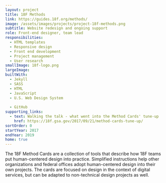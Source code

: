 ```yaml
---
layout: project
title: 18F Methods
link: https://guides.18f.org/methods/
image: /assets/images/projects/project-18f-methods.png
subtitle: Website redesign and ongoing support
role: Front-end designer, team lead
responsibilities:
  - HTML templates
  - Responsive design
  - Front end development
  - Project management
  - User research 
smallImage: 18f-logo.png
largeImage:
builtWith:
  - Jekyll
  - SASS
  - HTML
  - JavaScript
  - U.S. Web Design System
  
  - GitHub
supporting_links:
  - text: Walking the talk - what went into the Method Cards' tune-up
    href: https://18f.gsa.gov/2017/09/21/method-cards-tune-up/
sortOrder: 0
startYear: 2017
endYear: 2019
home: true
---
```

The 18F Method Cards are a collection of tools that describe how 18F teams put human-centered design into practice. Simplified instructions help other organizations and federal offices adopt human-centered design into their own projects. The cards are focused on design in the context of digital services, but can be adapted to non-technical design projects as well.
